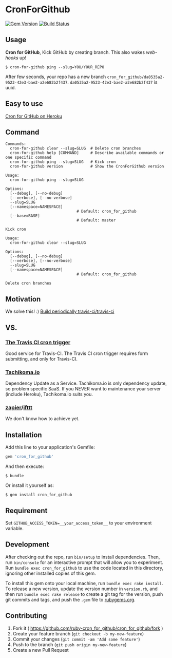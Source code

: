 # CronForGithub

[![Gem Version](http://img.shields.io/gem/v/cron_for_github.svg?style=flat)](http://badge.fury.io/rb/cron_for_github)
[![Build Status](http://img.shields.io/travis/packsaddle/ruby-cron_for_github/master.svg?style=flat)](https://travis-ci.org/packsaddle/ruby-cron_for_github)

## Usage

**Cron for GitHub**, Kick GitHub by creating branch. This also wakes *web-hooks* up!

```
$ cron-for-github ping --slug=YOU/YOUR_REPO
```

After few seconds, your repo has a new branch `cron_for_github/da0535a2-9523-42e3-bae2-a2e682b2f437`.
`da0535a2-9523-42e3-bae2-a2e682b2f437` is uuid.

## Easy to use

[Cron for GitHub on Heroku](https://github.com/packsaddle/ruby-cron_for_github-app)

## Command

```
Commands:
  cron-for-github clear --slug=SLUG  # Delete cron branches
  cron-for-github help [COMMAND]     # Describe available commands or one specific command
  cron-for-github ping --slug=SLUG   # Kick cron
  cron-for-github version            # Show the CronForGithub version

Usage:
  cron-for-github ping --slug=SLUG

Options:
  [--debug], [--no-debug]
  [--verbose], [--no-verbose]
  --slug=SLUG
  [--namespace=NAMESPACE]
                               # Default: cron_for_github
  [--base=BASE]
                               # Default: master

Kick cron

Usage:
  cron-for-github clear --slug=SLUG

Options:
  [--debug], [--no-debug]
  [--verbose], [--no-verbose]
  --slug=SLUG
  [--namespace=NAMESPACE]
                               # Default: cron_for_github

Delete cron branches
```

## Motivation

We solve this! :)
[Build periodically travis-ci/travis-ci](https://github.com/travis-ci/travis-ci/issues/582)

## VS.

### [The Travis CI cron trigger](http://traviscron.pythonanywhere.com/)

Good service for Travis-CI.
The Travis CI cron trigger requires form submitting, and only for Travis-CI.

### [Tachikoma.io](http://tachikoma.io)

Dependency Update as a Service.
Tachikoma.io is only dependency update, so problem specific SaaS.
If you NEVER want to maintenance your server (include Heroku), Tachikoma.io suits you.

### [zapier](https://zapier.com/)/[ifttt](https://ifttt.com/)

We don't know how to achieve yet.

## Installation

Add this line to your application's Gemfile:

```ruby
gem 'cron_for_github'
```

And then execute:

    $ bundle

Or install it yourself as:

    $ gem install cron_for_github

## Requirement

Set `GITHUB_ACCESS_TOKEN=__your_access_token__` to your environment variable.

## Development

After checking out the repo, run `bin/setup` to install dependencies. Then, run `bin/console` for an interactive prompt that will allow you to experiment. Run `bundle exec cron_for_github` to use the code located in this directory, ignoring other installed copies of this gem.

To install this gem onto your local machine, run `bundle exec rake install`. To release a new version, update the version number in `version.rb`, and then run `bundle exec rake release` to create a git tag for the version, push git commits and tags, and push the `.gem` file to [rubygems.org](https://rubygems.org).

## Contributing

1. Fork it ( https://github.com/ruby-cron_for_github/cron_for_github/fork )
2. Create your feature branch (`git checkout -b my-new-feature`)
3. Commit your changes (`git commit -am 'Add some feature'`)
4. Push to the branch (`git push origin my-new-feature`)
5. Create a new Pull Request

